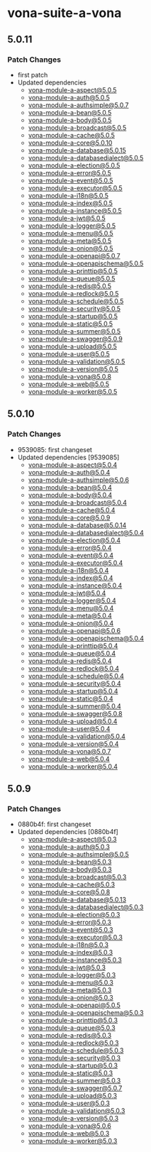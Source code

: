# vona-suite-a-vona

## 5.0.11

### Patch Changes

- first patch
- Updated dependencies
  - vona-module-a-aspect@5.0.5
  - vona-module-a-auth@5.0.5
  - vona-module-a-authsimple@5.0.7
  - vona-module-a-bean@5.0.5
  - vona-module-a-body@5.0.5
  - vona-module-a-broadcast@5.0.5
  - vona-module-a-cache@5.0.5
  - vona-module-a-core@5.0.10
  - vona-module-a-database@5.0.15
  - vona-module-a-databasedialect@5.0.5
  - vona-module-a-election@5.0.5
  - vona-module-a-error@5.0.5
  - vona-module-a-event@5.0.5
  - vona-module-a-executor@5.0.5
  - vona-module-a-i18n@5.0.5
  - vona-module-a-index@5.0.5
  - vona-module-a-instance@5.0.5
  - vona-module-a-jwt@5.0.5
  - vona-module-a-logger@5.0.5
  - vona-module-a-menu@5.0.5
  - vona-module-a-meta@5.0.5
  - vona-module-a-onion@5.0.5
  - vona-module-a-openapi@5.0.7
  - vona-module-a-openapischema@5.0.5
  - vona-module-a-printtip@5.0.5
  - vona-module-a-queue@5.0.5
  - vona-module-a-redis@5.0.5
  - vona-module-a-redlock@5.0.5
  - vona-module-a-schedule@5.0.5
  - vona-module-a-security@5.0.5
  - vona-module-a-startup@5.0.5
  - vona-module-a-static@5.0.5
  - vona-module-a-summer@5.0.5
  - vona-module-a-swagger@5.0.9
  - vona-module-a-upload@5.0.5
  - vona-module-a-user@5.0.5
  - vona-module-a-validation@5.0.5
  - vona-module-a-version@5.0.5
  - vona-module-a-vona@5.0.8
  - vona-module-a-web@5.0.5
  - vona-module-a-worker@5.0.5

## 5.0.10

### Patch Changes

- 9539085: first changeset
- Updated dependencies [9539085]
  - vona-module-a-aspect@5.0.4
  - vona-module-a-auth@5.0.4
  - vona-module-a-authsimple@5.0.6
  - vona-module-a-bean@5.0.4
  - vona-module-a-body@5.0.4
  - vona-module-a-broadcast@5.0.4
  - vona-module-a-cache@5.0.4
  - vona-module-a-core@5.0.9
  - vona-module-a-database@5.0.14
  - vona-module-a-databasedialect@5.0.4
  - vona-module-a-election@5.0.4
  - vona-module-a-error@5.0.4
  - vona-module-a-event@5.0.4
  - vona-module-a-executor@5.0.4
  - vona-module-a-i18n@5.0.4
  - vona-module-a-index@5.0.4
  - vona-module-a-instance@5.0.4
  - vona-module-a-jwt@5.0.4
  - vona-module-a-logger@5.0.4
  - vona-module-a-menu@5.0.4
  - vona-module-a-meta@5.0.4
  - vona-module-a-onion@5.0.4
  - vona-module-a-openapi@5.0.6
  - vona-module-a-openapischema@5.0.4
  - vona-module-a-printtip@5.0.4
  - vona-module-a-queue@5.0.4
  - vona-module-a-redis@5.0.4
  - vona-module-a-redlock@5.0.4
  - vona-module-a-schedule@5.0.4
  - vona-module-a-security@5.0.4
  - vona-module-a-startup@5.0.4
  - vona-module-a-static@5.0.4
  - vona-module-a-summer@5.0.4
  - vona-module-a-swagger@5.0.8
  - vona-module-a-upload@5.0.4
  - vona-module-a-user@5.0.4
  - vona-module-a-validation@5.0.4
  - vona-module-a-version@5.0.4
  - vona-module-a-vona@5.0.7
  - vona-module-a-web@5.0.4
  - vona-module-a-worker@5.0.4

## 5.0.9

### Patch Changes

- 0880b4f: first changeset
- Updated dependencies [0880b4f]
  - vona-module-a-aspect@5.0.3
  - vona-module-a-auth@5.0.3
  - vona-module-a-authsimple@5.0.5
  - vona-module-a-bean@5.0.3
  - vona-module-a-body@5.0.3
  - vona-module-a-broadcast@5.0.3
  - vona-module-a-cache@5.0.3
  - vona-module-a-core@5.0.8
  - vona-module-a-database@5.0.13
  - vona-module-a-databasedialect@5.0.3
  - vona-module-a-election@5.0.3
  - vona-module-a-error@5.0.3
  - vona-module-a-event@5.0.3
  - vona-module-a-executor@5.0.3
  - vona-module-a-i18n@5.0.3
  - vona-module-a-index@5.0.3
  - vona-module-a-instance@5.0.3
  - vona-module-a-jwt@5.0.3
  - vona-module-a-logger@5.0.3
  - vona-module-a-menu@5.0.3
  - vona-module-a-meta@5.0.3
  - vona-module-a-onion@5.0.3
  - vona-module-a-openapi@5.0.5
  - vona-module-a-openapischema@5.0.3
  - vona-module-a-printtip@5.0.3
  - vona-module-a-queue@5.0.3
  - vona-module-a-redis@5.0.3
  - vona-module-a-redlock@5.0.3
  - vona-module-a-schedule@5.0.3
  - vona-module-a-security@5.0.3
  - vona-module-a-startup@5.0.3
  - vona-module-a-static@5.0.3
  - vona-module-a-summer@5.0.3
  - vona-module-a-swagger@5.0.7
  - vona-module-a-upload@5.0.3
  - vona-module-a-user@5.0.3
  - vona-module-a-validation@5.0.3
  - vona-module-a-version@5.0.3
  - vona-module-a-vona@5.0.6
  - vona-module-a-web@5.0.3
  - vona-module-a-worker@5.0.3
